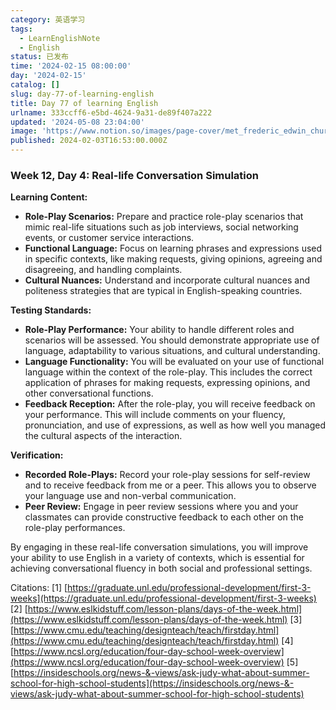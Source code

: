 ```yaml
---
category: 英语学习
tags:
  - LearnEnglishNote
  - English
status: 已发布
time: '2024-02-15 08:00:00'
day: '2024-02-15'
catalog: []
slug: day-77-of-learning-english
title: Day 77 of learning English
urlname: 333ccff6-e5bd-4624-9a31-de89f407a222
updated: '2024-05-08 23:04:00'
image: 'https://www.notion.so/images/page-cover/met_frederic_edwin_church_1871.jpg'
published: 2024-02-03T16:53:00.000Z
---
```


### Week 12, Day 4: Real-life Conversation Simulation


**Learning Content:**

- **Role-Play Scenarios:** Prepare and practice role-play scenarios that mimic real-life situations such as job interviews, social networking events, or customer service interactions.
- **Functional Language:** Focus on learning phrases and expressions used in specific contexts, like making requests, giving opinions, agreeing and disagreeing, and handling complaints.
- **Cultural Nuances:** Understand and incorporate cultural nuances and politeness strategies that are typical in English-speaking countries.

**Testing Standards:**

- **Role-Play Performance:** Your ability to handle different roles and scenarios will be assessed. You should demonstrate appropriate use of language, adaptability to various situations, and cultural understanding.
- **Language Functionality:** You will be evaluated on your use of functional language within the context of the role-play. This includes the correct application of phrases for making requests, expressing opinions, and other conversational functions.
- **Feedback Reception:** After the role-play, you will receive feedback on your performance. This will include comments on your fluency, pronunciation, and use of expressions, as well as how well you managed the cultural aspects of the interaction.

**Verification:**

- **Recorded Role-Plays:** Record your role-play sessions for self-review and to receive feedback from me or a peer. This allows you to observe your language use and non-verbal communication.
- **Peer Review:** Engage in peer review sessions where you and your classmates can provide constructive feedback to each other on the role-play performances.

By engaging in these real-life conversation simulations, you will improve your ability to use English in a variety of contexts, which is essential for achieving conversational fluency in both social and professional settings.


Citations:
[1] [https://graduate.unl.edu/professional-development/first-3-weeks](https://graduate.unl.edu/professional-development/first-3-weeks)
[2] [https://www.eslkidstuff.com/lesson-plans/days-of-the-week.html](https://www.eslkidstuff.com/lesson-plans/days-of-the-week.html)
[3] [https://www.cmu.edu/teaching/designteach/teach/firstday.html](https://www.cmu.edu/teaching/designteach/teach/firstday.html)
[4] [https://www.ncsl.org/education/four-day-school-week-overview](https://www.ncsl.org/education/four-day-school-week-overview)
[5] [https://insideschools.org/news-&-views/ask-judy-what-about-summer-school-for-high-school-students](https://insideschools.org/news-&-views/ask-judy-what-about-summer-school-for-high-school-students)

